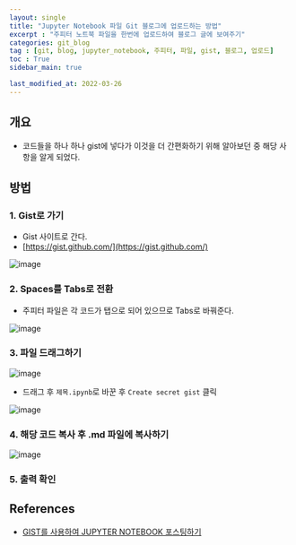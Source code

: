 ```yaml
---
layout: single
title: "Jupyter Notebook 파일 Git 블로그에 업로드하는 방법"
excerpt : "주피터 노트북 파일을 한번에 업로드하여 블로그 글에 보여주기"
categories: git_blog
tag : [git, blog, jupyter_notebook, 주피터, 파일, gist, 블로그, 업로드]
toc : True
sidebar_main: true

last_modified_at: 2022-03-26
---
```


## 개요

- 코드들을 하나 하나 gist에 넣다가 이것을 더 간편화하기 위해 알아보던 중 해당 사항을 알게 되었다.

## 방법 

### 1. Gist로 가기

- Gist 사이트로 간다.
- [https://gist.github.com/](https://gist.github.com/)

![image](https://user-images.githubusercontent.com/78655692/142720184-f8f4c58c-5828-479a-b31a-bd95bff8b769.png)

### 2. Spaces를 Tabs로 전환

- 주피터 파일은 각 코드가 탭으로 되어 있으므로 Tabs로 바꿔준다.

![image](https://user-images.githubusercontent.com/78655692/142720235-56498dbf-1283-4bdf-a325-fbc4f1ae0227.png)

### 3. 파일 드래그하기

![image](https://user-images.githubusercontent.com/78655692/142720300-66928521-acc4-4fa3-a0e6-834469e0d692.png)

- 드래그 후 `제목.ipynb`로 바꾼 후 `Create secret gist` 클릭 

![image](https://user-images.githubusercontent.com/78655692/142720413-36db5e62-e2d8-4517-a3e8-d227eda50af6.png)

### 4. 해당 코드 복사 후 .md 파일에 복사하기

![image](https://user-images.githubusercontent.com/78655692/142720445-ca0425aa-f0ed-4316-b86b-2cfb8cedb626.png)


### 5. 출력 확인 

<script src="https://gist.github.com/ingu627/21e05ca24c0e2187c1456cfaa2b7e1d2.js"></script>


## References 

- [<GITHUB> GIST를 사용하여 JUPYTER NOTEBOOK 포스팅하기](https://databuzz-team.github.io/2018/10/21/Github-Gist/)
